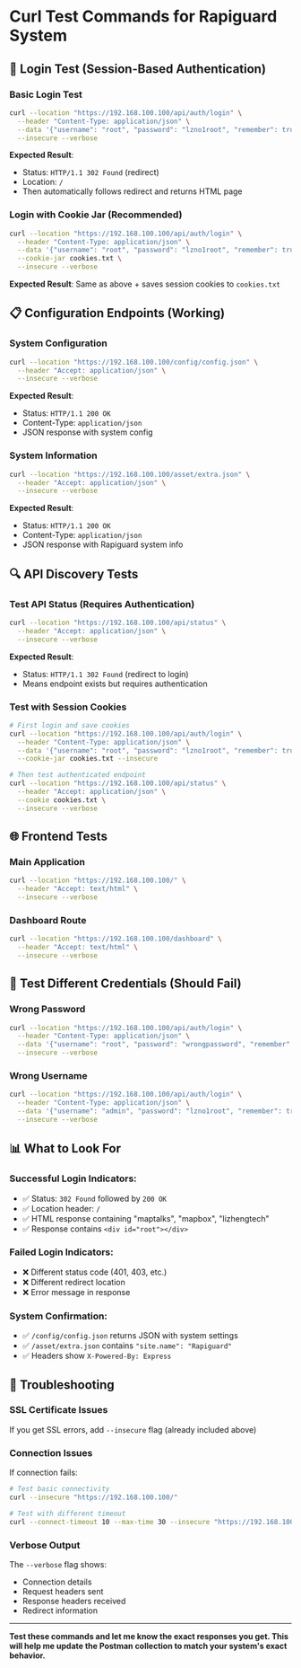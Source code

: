 # Curl Test Commands for Rapiguard System

## 🔐 Login Test (Session-Based Authentication)

### Basic Login Test
```bash
curl --location "https://192.168.100.100/api/auth/login" \
  --header "Content-Type: application/json" \
  --data '{"username": "root", "password": "lzno1root", "remember": true}' \
  --insecure --verbose
```

**Expected Result**: 
- Status: `HTTP/1.1 302 Found` (redirect)
- Location: `/` 
- Then automatically follows redirect and returns HTML page

### Login with Cookie Jar (Recommended)
```bash
curl --location "https://192.168.100.100/api/auth/login" \
  --header "Content-Type: application/json" \
  --data '{"username": "root", "password": "lzno1root", "remember": true}' \
  --cookie-jar cookies.txt \
  --insecure --verbose
```

**Expected Result**: Same as above + saves session cookies to `cookies.txt`

## 📋 Configuration Endpoints (Working)

### System Configuration
```bash
curl --location "https://192.168.100.100/config/config.json" \
  --header "Accept: application/json" \
  --insecure --verbose
```

**Expected Result**: 
- Status: `HTTP/1.1 200 OK`
- Content-Type: `application/json`
- JSON response with system config

### System Information
```bash
curl --location "https://192.168.100.100/asset/extra.json" \
  --header "Accept: application/json" \
  --insecure --verbose
```

**Expected Result**: 
- Status: `HTTP/1.1 200 OK`
- Content-Type: `application/json`
- JSON response with Rapiguard system info

## 🔍 API Discovery Tests

### Test API Status (Requires Authentication)
```bash
curl --location "https://192.168.100.100/api/status" \
  --header "Accept: application/json" \
  --insecure --verbose
```

**Expected Result**: 
- Status: `HTTP/1.1 302 Found` (redirect to login)
- Means endpoint exists but requires authentication

### Test with Session Cookies
```bash
# First login and save cookies
curl --location "https://192.168.100.100/api/auth/login" \
  --header "Content-Type: application/json" \
  --data '{"username": "root", "password": "lzno1root", "remember": true}' \
  --cookie-jar cookies.txt --insecure

# Then test authenticated endpoint
curl --location "https://192.168.100.100/api/status" \
  --header "Accept: application/json" \
  --cookie cookies.txt \
  --insecure --verbose
```

## 🌐 Frontend Tests

### Main Application
```bash
curl --location "https://192.168.100.100/" \
  --header "Accept: text/html" \
  --insecure --verbose
```

### Dashboard Route
```bash
curl --location "https://192.168.100.100/dashboard" \
  --header "Accept: text/html" \
  --insecure --verbose
```

## 🧪 Test Different Credentials (Should Fail)

### Wrong Password
```bash
curl --location "https://192.168.100.100/api/auth/login" \
  --header "Content-Type: application/json" \
  --data '{"username": "root", "password": "wrongpassword", "remember": true}' \
  --insecure --verbose
```

### Wrong Username
```bash
curl --location "https://192.168.100.100/api/auth/login" \
  --header "Content-Type: application/json" \
  --data '{"username": "admin", "password": "lzno1root", "remember": true}' \
  --insecure --verbose
```

## 📊 What to Look For

### Successful Login Indicators:
- ✅ Status: `302 Found` followed by `200 OK`
- ✅ Location header: `/`
- ✅ HTML response containing "maptalks", "mapbox", "lizhengtech"
- ✅ Response contains `<div id="root"></div>`

### Failed Login Indicators:
- ❌ Different status code (401, 403, etc.)
- ❌ Different redirect location
- ❌ Error message in response

### System Confirmation:
- ✅ `/config/config.json` returns JSON with system settings
- ✅ `/asset/extra.json` contains `"site.name": "Rapiguard"`
- ✅ Headers show `X-Powered-By: Express`

## 🔧 Troubleshooting

### SSL Certificate Issues
If you get SSL errors, add `--insecure` flag (already included above)

### Connection Issues
If connection fails:
```bash
# Test basic connectivity
curl --insecure "https://192.168.100.100/"

# Test with different timeout
curl --connect-timeout 10 --max-time 30 --insecure "https://192.168.100.100/"
```

### Verbose Output
The `--verbose` flag shows:
- Connection details
- Request headers sent
- Response headers received
- Redirect information

---

**Test these commands and let me know the exact responses you get. This will help me update the Postman collection to match your system's exact behavior.**